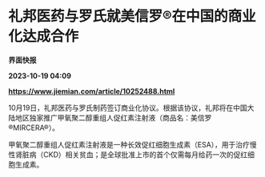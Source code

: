 # 礼邦医药与罗氏就美信罗®在中国的商业化达成合作
**界面快报**

**2023-10-19 04:09**

**https://www.jiemian.com/article/10252488.html**

10月19日，礼邦医药与罗氏制药签订商业化协议。根据该协议，礼邦将在中国大陆地区独家推广甲氧聚二醇重组人促红素注射液（商品名：美信罗®MIRCERA®）。

甲氧聚二醇重组人促红素注射液是一种长效促红细胞生成素（ESA），用于治疗慢性肾脏病（CKD）相关贫血；是全球批准上市的首个仅需每月给药一次的促红细胞生成素。